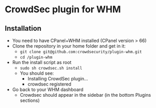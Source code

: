 # CrowdSec plugin for WHM

## Installation

* You need to have CPanel+WHM installed (CPanel version > 66)
* Clone the repository in your home folder and get in it: 
  * ```git clone git@github.com:crowdsecurity/plugin-whm.git```
  * ```cd /plugin-whm```
* Run the install script as root
  * ```sudo sh crowdsec.sh install```
  * You should see:
    * Installing CrowdSec plugin...
    * crowdsec registered
* Go back to your WHM dashboard 
  * Crowdsec should appear in the sidebar (in the bottom Plugins sections)
  







